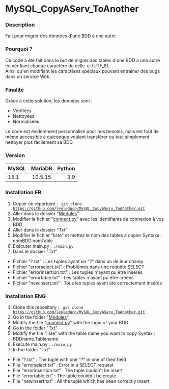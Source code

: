 # MySQL_CopyAServ_ToAnother
### Description
Fait pour migrer des données d'une BDD à une autre
### Pourquoi ?
Ce code a été fait dans le but de migrer des tables d'une BDD à une autre en vérifiant chaque caractère de celle-ci (UTF_8).<br>
Ainsi qu'en modifiant les caractères spéciaux pouvant entrainer des bugs dans un service Web.
### Finalité
Grâce à cette solution, les données sont : 
* Vérifiées 
* Nettoyées
* Normalisées

Le code est évidemment personnalisé pour nos besoins, mais est tout de même accessible à quiconque voulant transférer ou tout simplement nettoyer plus facilement sa BDD.

### Version
| MySQL        | MariaDB           | Python  |
| ------------- |:-------------:| -----:|
| 15.1      | 10.5.15 | 3.9 |

### Installation FR
1. Copier ce répertoire : <code> git clone https://github.com/leoleducq/MySQL_CopyAServ_ToAnother.git </code>
2. Aller dans le dossier "[Modules](.Modules)"
3. Modifier le fichier "[connect.py](./Modules/connect.py)" avec les identifiants de connexion à vos BDD
4. Aller dans le dossier "Txt"
5. Modifier le fichier "liste" et mettez le nom des tables à copier
    Syntaxe : nomBDD.nomTable
6. Exécuter main.py : <code>./main.py</code>
7. Dans le dossier "Txt"
* Fichier "?.txt" : Les tuples ayant un "?" dans un de leur champ
* Fichier "errorselect.txt" : Problèmes dans une requête SELECT
* Fichier "errorinsertion.txt" : Les tuples n'ayant pu être insérés
* Fichier "errortable.txt" : Les tables n'ayant pu être créées
* Fichier "newinsert.txt" : Tous les tuples ayant été correctement insérés

### Installation ENG
1. Clone this repository : <code> git clone https://github.com/leoleducq/MySQL_CopyAServ_ToAnother.git </code>
2. Go in the folder "[Modules](.Modules)"
3. Modify the file "[connect.py](./Modules/connect.py)" with the login of your BDD
4. Go in the folder "Txt"
5. Modify the file "liste" with the table name you want to copy
    Syntax : BDDname.Tablename
6. Execute main.py : <code>./main.py</code>
7. In the folder "Txt"
* File "?.txt" : The tuple with one "?" in one of their field
* File "errorselect.txt" : Error in a SELECT request
* File "errorinsertion.txt" : The tuple couldn't be insert
* File "errortable.txt" : The table couldn't be create
* File "newinsert.txt" : All the tuple which has been correctly insert
